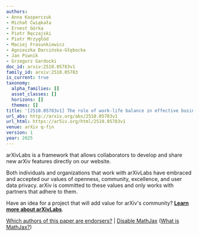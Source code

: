 ```yaml
---
authors:
- Anna Kasperczuk
- Michał Ćwiąkała
- Ernest Górka
- Piotr Ręczajski
- Piotr Mrzygłód
- Maciej Frasunkiewicz
- Agnieszka Darcińska-Głębocka
- Jan Piwnik
- Grzegorz Gardocki
doc_id: arxiv:2510.05783v1
family_id: arxiv:2510.05783
is_current: true
taxonomy:
  alpha_families: []
  asset_classes: []
  horizons: []
  themes: []
title: '[2510.05783v1] The role of work-life balance in effective business management'
url_abs: http://arxiv.org/abs/2510.05783v1
url_html: https://ar5iv.org/html/2510.05783v1
venue: arXiv q-fin
version: 1
year: 2025
---
```



arXivLabs is a framework that allows collaborators to develop and share new arXiv features directly on our website.

Both individuals and organizations that work with arXivLabs have embraced and accepted our values of openness, community, excellence, and user data privacy. arXiv is committed to these values and only works with partners that adhere to them.

Have an idea for a project that will add value for arXiv's community? [**Learn more about arXivLabs**](https://info.arxiv.org/labs/index.html).

[Which authors of this paper are endorsers?](/auth/show-endorsers/2510.05783) |
[Disable MathJax](javascript:setMathjaxCookie()) ([What is MathJax?](https://info.arxiv.org/help/mathjax.html))